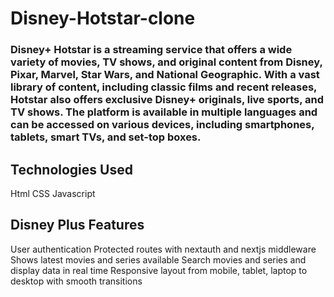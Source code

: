 # Disney-Hotstar-clone
<h3>Disney+ Hotstar is a streaming service that offers a wide variety of movies, TV shows, and original content from Disney, Pixar, Marvel, Star Wars, and National Geographic. With a vast library of content, including classic films and recent releases, Hotstar also offers exclusive Disney+ originals, live sports, and TV shows. The platform is available in multiple languages and can be accessed on various devices, including smartphones, tablets, smart TVs, and set-top boxes.</h3>

<h2>Technologies Used</h2>
Html
CSS
Javascript

<h2>Disney Plus Features</h2>
User authentication
Protected routes with nextauth and nextjs middleware
Shows latest movies and series available
Search movies and series and display data in real time
Responsive layout from mobile, tablet, laptop to desktop with smooth transitions
